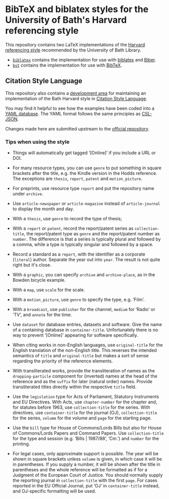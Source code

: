 # BibTeX and biblatex styles for the University of Bath's Harvard referencing style

This repository contains two LaTeX implementations of the
[Harvard referencing style][bath-harvard] recommended by the University of Bath
Library.

  + [`biblatex`](biblatex/)
    contains the implementation for use with [biblatex] and [Biber].
  + [`bst`](bst/)
    contains the implementation for use with [BibTeX].

[bath-harvard]: https://library.bath.ac.uk/referencing/harvard-bath
[biblatex]: http://ctan.org/pkg/biblatex
[Biber]: http://ctan.org/pkg/biber
[BibTeX]: http://ctan.org/pkg/bibtex

## Citation Style Language

This repository also contains a [development area](csl/) for maintaining an
implementation of the Bath Harvard style in [Citation Style Language].

You may find it helpful to see how the examples have been coded into a [YAML
database](csl/bath-csl-test.yaml). The YAML format follows the same
principles as [CSL-JSON].

Changes made here are submitted upstream to the
[official repository](https://github.com/citation-style-language/styles/).

[Citation Style Language]: http://docs.citationstyles.org/en/stable/
[CSL-JSON]: https://citeproc-js.readthedocs.io/en/latest/csl-json/markup.html

### Tips when using the style

  - Things will automatically get tagged ‘\[Online]’ if you include a URL or
    DOI.

  - For many resource types, you can use `genre` to put something in square
    brackets after the title, e.g. the Kindle version in the Hodds reference.
    The exceptions are `thesis`, `report`, `patent` and `motion_picture`.

  - For preprints, use resource type `report` and put the repository name under
    `archive`.

  - Use `article-newspaper` or `article-magazine` instead of `article-journal`
    to display the month and day.

  - With a `thesis`, use `genre` to record the type of thesis;

  - With a `report` or `patent`, record the report/patent series as
    `collection-title`, the report/patent type as `genre` and the report/patent
    number as `number`. The difference is that a series is typically plural and
    followed by a comma, while a type is typically singular and followed by a
    space.

  - Record a standard as a `report`, with the identifier as a corporate
    (`literal`) author. Separate the year out into `year`. The result is not
    quite right but it's close.

  - With a `graphic`, you can specify `archive` and `archive-place`, as in the
    Bowden bicycle example.

  - With a `map`, use `scale` for the scale.

  - With a `motion_picture`, use `genre` to specify the type, e.g. ‘Film’.

  - With a `broadcast`, use `publisher` for the channel, `medium` for ‘Radio’ or
    ‘TV’, and `annote` for the time.

  - Use `dataset` for database entries, datasets and software. Give the name of
    a containing database in `container-title`. Unfortunately there is no way to
    prevent ‘\[Online]’ appearing for software specifically.

  - When citing works in non-English languages, use `original-title` for the
    English translation of the non-English title. This reverses the intended
    semantics of `title` and `original-title` but makes a sort of sense
    regarding the priority of the reference elements.

  - With transliterated works, provide the transliteration of names as the
    `dropping-particle` component for (inverted) names at the head of the
    reference and as the `suffix` for later (natural order) names. Provide
    transliterated titles directly within the respective `title` field.

  - Use the `legislation` type for Acts of Parliament, Statutory Instruments and
    EU Directives. With Acts, use `chapter-number` for the chapter and, for
    statutes before 1963, use `collection-title` for the series. With
    directives, use `container-title` for the journal (OJ), `collection-title`
    for the series, `volume` for the volume and `page` for the starting page.

  - Use the `bill` type for House of Commons/Lords Bills but also for House of
    Commons/Lords Papers and Command Papers. Use `collection-title` for the type
    and session (e.g. ‘Bills | 1987/88’, ‘Cm.’) and `number` for the printing.

  - For legal cases, only approximate support is possible. The year will be
    shown in square brackets unless `volume` is given, in which case it will be
    in parentheses. If you supply a number, it will be shown after the title in
    parentheses and the whole reference will be formatted as if for a Judgment
    of the European Court of Justice. You should normally supply the reporting
    journal in `collection-title` with the first `page`. For cases reported in
    the EU Official Journal, put ‘OJ’ in `container-title` instead, and
    OJ-specific formatting will be used.
